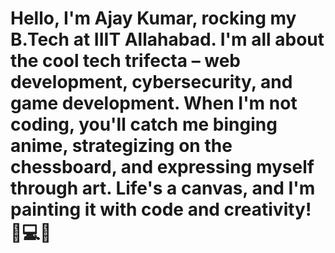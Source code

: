 # Hello, I'm Ajay Kumar, rocking my B.Tech at IIIT Allahabad. I'm all about the cool tech trifecta – web development, cybersecurity, and game development. When I'm not coding, you'll catch me binging anime, strategizing on the chessboard, and expressing myself through art. Life's a canvas, and I'm painting it with code and creativity! 🚀💻🎨
